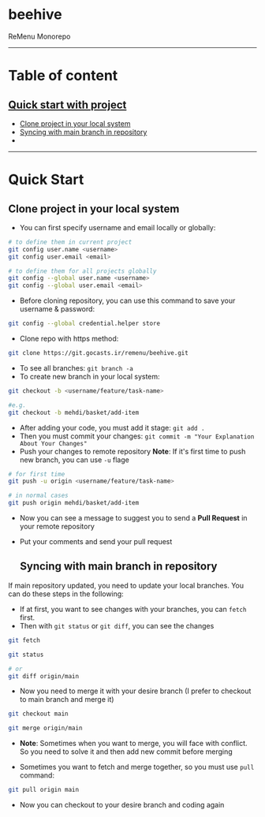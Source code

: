 
# beehive
ReMenu Monorepo

------------------------

# Table of content

## [Quick start with project](#quick-start)
* [Clone project in your local system](#clone-project-in-your-local-system)
* [Syncing with main branch in repository](#syncing-with-main-branch-in-repository)
* 



------------------------

# Quick Start

  ## Clone project in your local system

* You can first specify username and email locally or globally:
```bash
# to define them in current project
git config user.name <username>
git config user.email <email>

# to define them for all projects globally
git config --global user.name <username>
git config --global user.email <email>
```

* Before cloning repository, you can use this command to save your username & password:
```bash
git config --global credential.helper store
```

* Clone repo with https method:
```bash
git clone https://git.gocasts.ir/remenu/beehive.git
```

* To see all branches: `git branch -a`
* To create new branch in your local system: 
```bash
git checkout -b <username/feature/task-name>

#e.g.
git checkout -b mehdi/basket/add-item
```
* After adding your code, you must add it stage: `git add .`
* Then you must commit your changes: `git commit -m "Your Explanation About Your Changes"`
* Push your changes to remote repository
  **Note**: If it's first time to push new branch, you can use `-u` flage
```bash
# for first time
git push -u origin <username/feature/task-name>

# in normal cases
git push origin mehdi/basket/add-item
```
* Now you can see a message to suggest you to send a **Pull Request** in your remote repository
* Put your comments and send your pull request


  ## Syncing with main branch in repository

If main repository updated, you need to update your local branches. You can do these steps in the following:

* If at first, you want to see changes with your branches, you can `fetch` first. 
* Then with `git status` or `git diff`, you can see the changes
```bash
git fetch

git status

# or
git diff origin/main
```

* Now you need to merge it with your desire branch (I prefer to checkout to main branch and merge it)
```bash
git checkout main

git merge origin/main
```
  * **Note**: Sometimes when you want to merge, you will face with conflict. So you need to solve it and then add new commit before merging

* Sometimes you want to fetch and merge together, so you must use `pull` command:
```bash
git pull origin main
```
* Now you can checkout to your desire branch and coding again  
